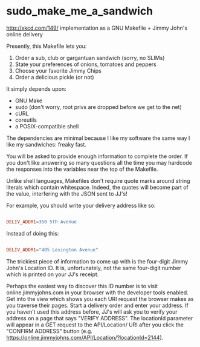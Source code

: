 # sudo_make_me_a_sandwich
http://xkcd.com/149/ implementation as a GNU Makefile + Jimmy John's online delivery

Presently, this Makefile lets you:

1. Order a sub, club or gargantuan sandwich (sorry, no SLIMs)
2. State your preferences of onions, tomatoes and peppers
3. Choose your favorite Jimmy Chips
4. Order a delicious pickle (or not)

It simply depends upon:
* GNU Make
* sudo (don't worry, root privs are dropped before we get to the net)
* cURL
* coreutils
* a POSIX-compatible shell 

The dependencies are minimal because I like my software the same way I like my
sandwiches: freaky fast.

You will be asked to provide enough information to complete the order. If you
don't like answering so many questions all the time you may hardcode the
responses into the variables near the top of the Makefile.

Unlike shell languages, Makefiles don't require quote marks around string
literals which contain whitespace. Indeed, the quotes will become part of the
value, interfering with the JSON sent to JJ's!

For example, you should write your delivery address like so:

```Makefile

DELIV_ADDR1=350 5th Avenue

```

Instead of doing this:

```Makefile

DELIV_ADDR1="405 Lexington Avenue"

```

The trickiest piece of information to come up with is the four-digit Jimmy
John's Location ID. It is, unfortunately, not the same four-digit number which
is printed on your JJ's receipt.

Perhaps the easiest way to discover this ID number is to visit
online.jimmyjohns.com in your browser with the developer tools enabled.  Get
into the view which shows you each URI request the browser makes as you
traverse their pages. Start a delivery order and enter your address. If you
haven't used this address before, JJ's will ask you to verify your address on a
page that says "VERIFY ADDRESS". The locationId parameter will appear in a GET
request to the API/Location/ URI after you click the "CONFIRM ADDRESS" button
(e.g. https://online.jimmyjohns.com/API/Location/?locationId=2144).
